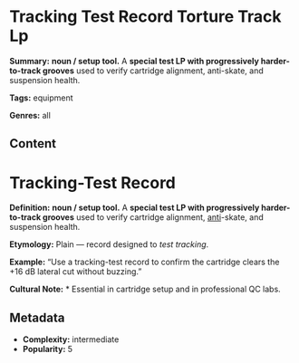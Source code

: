 # Tracking Test Record Torture Track Lp

**Summary:** **noun / setup tool.** A **special test LP with progressively harder-to-track grooves** used to verify cartridge alignment, anti-skate, and suspension health.

**Tags:** equipment

**Genres:** all

## Content

# Tracking-Test Record

**Definition:** **noun / setup tool.** A **special test LP with progressively harder-to-track grooves** used to verify cartridge alignment, [anti](../a/anti-skate.md)-skate, and suspension health.

**Etymology:** Plain — record designed to *test tracking*.

**Example:** “Use a tracking-test record to confirm the cartridge clears the +16 dB lateral cut without buzzing.”

**Cultural Note:** * Essential in cartridge setup and in professional QC labs.

## Metadata

- **Complexity:** intermediate
- **Popularity:** 5

